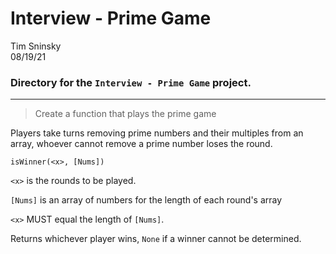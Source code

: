 # **Interview - Prime Game**
Tim Sninsky\
08/19/21
### Directory for the `Interview - Prime Game` project.
---
<!-- task-->
> Create a function that plays the prime game

Players take turns removing prime numbers and their multiples from an array, whoever cannot remove a prime number loses the round.

`isWinner(<x>, [Nums])`

`<x>` is the rounds to be played.

`[Nums]` is an array of numbers for the length of each round's array

`<x>` MUST equal the length of `[Nums]`.

Returns whichever player wins, `None` if a winner cannot be determined.
